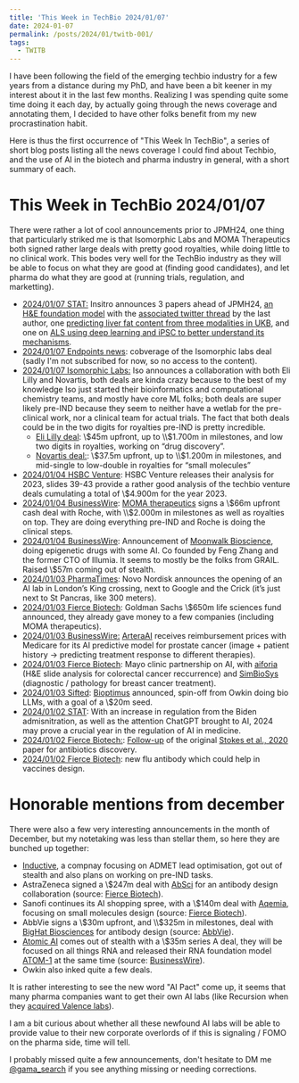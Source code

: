 ```yaml
---
title: 'This Week in TechBio 2024/01/07'
date: 2024-01-07
permalink: /posts/2024/01/twitb-001/
tags:
  - TWITB
---
```


I have been following the field of the emerging techbio industry for a few years from
a distance during my PhD, and have been a bit keener in my interest about it in the last few
months. Realizing I was spending quite some time doing it each day, by actually going through
the news coverage and annotating them, I decided to have other folks benefit from my new
procrastination habit.

Here is thus the first occurrence of "This Week In TechBio", a series of short blog posts
listing all the news coverage I could find about Techbio, and the use of AI in the biotech
and pharma industry in general, with a short summary of each.

# This Week in TechBio 2024/01/07

There were rather a lot of cool announcements prior to JPMH24, one thing that particularly striked
me is that Isomorphic Labs and MOMA Therapeutics both signed rather large deals with pretty good
royalties, while doing little to no clinical work. This bodes very well for the TechBio industry
as they will be able to focus on what they are good at (finding good candidates), and let pharma
do what they are good at (running trials, regulation, and marketting).

- [2024/01/07 STAT:](https://www.statnews.com/2024/01/07/jpm-2024-insitro-biotech-ai-drug-development-cancer-als-liver-disease/)
Insitro announces 3 papers ahead of JPMH24, [an H&E foundation model](https://www.insitro.com/wp-content/uploads/2024/01/insitro-oncology-biomarker-2024.pdf)
with the [associated twitter thread](https://x.com/chrisprobert/status/1744421618821321031?s=20) by the last author,
one [predicting liver fat content from three modalities in UKB](https://www.insitro.com/wp-content/uploads/2024/01/insitro-lipogenesis-biomaker-2024-1.pdf),
and one on [ALS using deep learning and iPSC to better understand its mechanisms](https://www.biorxiv.org/content/10.1101/2024.01.04.574270v2). 
- [2024/01/07 Endpoints news](https://endpts.com/alphabets-ai-unit-isomorphic-inks-drug-discovery-deals-with-eli-lilly-novartis-for-up-to-3b/):
cobverage of the Isomorphic labs deal (sadly I'm not subscribed for now, so no access to the content).
- [2024/01/07 Isomorphic Labs:](https://www.isomorphiclabs.com/articles/isomorphic-labs-kicks-off-2024-with-two-pharmaceutical-collaborations)
Iso announces a collaboration with both Eli Lilly and Novartis, both deals are kinda crazy because
to the best of my knowledge Iso just started their bioinformatics and computational chemistry teams,
and mostly have core ML folks; both deals are super likely pre-IND because they seem to neither
have a wetlab for the pre-clinical work, nor a clinical team for actual trials. The fact that both
deals could be in the two digits for royalties pre-IND is pretty incredible.
  - [Eli Lilly deal](https://storage.googleapis.com/isomorphiclabs-website-public-artifacts/ISOMORPHIC%20LABS_ELI_LILLY_07_01_24.pdf):
  \\$45m upfront, up to \\$1.700m in milestones, and low two digits in royalties, working on
  “drug discovery”.
  - [Novartis deal:](https://storage.googleapis.com/isomorphiclabs-website-public-artifacts/ISOMORPHIC%20LABS_NOVARTIS_07_01_24.pdf):
  \\$37.5m upfront, up to \\$1.200m in milestones, and mid-single to low-double in royalties for 
  “small molecules”
- [2024/01/04 HSBC Venture](https://www.business.us.hsbc.com/-/media/media/us/pdfs/campaigns/hsbc-healthcare-report-2023-annual-report.pdf?cid=HBUS:MH:5501:S4:CMB:L14:LKN:XTR:0:XEG:13:1223:115:HCReport):
HSBC Venture releases their analysis for 2023, slides 39-43 provide a rather good analysis of the
techbio venture deals cumulating a total of \\$4.900m for the year 2023.
- [2024/01/04 BusinessWire](https://www.businesswire.com/news/home/20240104507368/en/MOMA-Therapeutics-Announces-Five-Year-Discovery-Collaboration-with-Roche-Focused-on-Critical-Cancer-Dependencies):
[MOMA therapeutics](https://momatx.com/) signs a \\$66m upfront cash deal with Roche, with \\$2.000m
in milestones as well as royalties on top. They are doing everything pre-IND and Roche is doing the
clinical steps.
- [2024/01/04 BusinessWire](https://www.businesswire.com/news/home/20240104793936/en/Moonwalk-Biosciences-Launches-with-57-Million-in-Financing-to-Advance-a-New-Class-of-Precision-Epigenetic-Medicines):
Announcement of [Moonwalk Bioscience](https://moonwalk.bio/), doing epigenetic drugs with some AI.
Co founded by Feng Zhang and the former CTO of Illumia. It seems to mostly be the folks from GRAIL.
Raised \\$57m coming out of stealth.
- [2024/01/03 PharmaTimes](https://pharmatimes.com/news/novo-nordisk-to-open-new-ai-hub-in-uk-for-drug-discovery/):
Novo Nordisk announces the opening of an AI lab in London’s King crossing, next to Google and the
Crick (it’s just next to St Pancras, like 300 meters).
- [2024/01/03 Fierce Biotech](https://www.fiercebiotech.com/biotech/attractive-opportunity-investing-goldman-sachs-closes-650m-fund-aimed-biotechs):
Goldman Sachs \\$650m life sciences fund announced, they already gave money to a few companies
(including MOMA therapeutics).
- [2024/01/03 BusinessWire:](https://www.businesswire.com/news/home/20240103190751/en/ArteraAI-Receives-Medicare-Payment-Rate-for-the-ArteraAI-Prostate-Cancer-Test)
[ArteraAI](https://artera.ai/) receives reimbursement prices with Medicare for its AI predictive
model for prostate cancer (image + patient history →  predicting treatment response to different
therapies).
- [2024/01/03 Fierce Biotech](https://www.fiercebiotech.com/medtech/mayo-clinic-lines-ai-collabs-colon-breast-cancer-aiforia-simbiosys):
Mayo clinic partnership on AI, with [aiforia](https://www.aiforia.com/) (H&E slide analysis for
colorectal cancer  reccurrence) and [SimBioSys](https://simbiosys.com/) (diagnostic / pathology for
breast cancer treatment).
- [2024/01/03 Sifted](https://sifted.eu/articles/owkin-bioptimus-llm-biotech): [Bioptimus](https://www.bioptimus.com/)
announced, spin-off from Owkin doing bio LLMs, with a goal of a \\$20m seed.
- [2024/01/02 STAT](https://www.statnews.com/2024/01/02/artificial-intelligence-health-care-regulation-2024/):
With an increase in regulation from the Biden admisnitration, as well as the attention ChatGPT
brought to AI, 2024 may prove a crucial year in the regulation of AI in medicine.
- [2024/01/02 Fierce Biotech:](https://www.fiercebiotech.com/research/explainable-ai-discovers-new-class-antibiotics-stop-mrsa-mice):
[Follow-up](https://www.nature.com/articles/s41586-023-06887-8) of the original [Stokes et al., 2020](https://doi.org/10.1016/j.cell.2020.01.021)
paper for antibiotics discovery.
- [2024/01/02 Fierce Biotech](https://www.fiercebiotech.com/research/newly-identified-flu-antibodies-could-form-basis-better-vaccines):
new flu antibody which could help in vaccines design.

# Honorable mentions from december

There were also a few very interesting announcements in the month of December, but my notetaking was
less than stellar them, so here they are bunched up together:

- [Inductive](https://www.inductive.bio/), a compnay focusing on ADMET lead optimisation, got out
of stealth and also plans on working on pre-IND tasks.
- AstraZeneca signed a \\$247m deal with [AbSci](https://www.absci.com/) for an antibody design
collaboration (source: [Fierce Biotech](https://www.fiercebiotech.com/biotech/astrazeneca-inks-247m-ai-enabled-oncology-antibody-design-pact-joining-abscis-list-pharma)).
- Sanofi continues its AI shopping spree, with a \\$140m deal with [Aqemia](https://www.aqemia.com/),
focusing on small molecules design (source: [Fierce Biotech](https://www.fiercebiotech.com/biotech/sanofi-spins-ai-pact-inking-140m-deal-apply-aqemias-physics-algorithms-drug-discovery)).
- AbbVie signs a \\$30m upfront, and \\$325m in milestones, deal with [BigHat Biosciences](https://www.bighatbio.com/)
for antibody design (source: [AbbVie](https://news.abbvie.com/2023-12-05-AbbVie-and-BigHat-Biosciences-Announce-Research-Collaboration-to-Leverage-Artificial-Intelligence-and-Machine-Learning-to-Discover-Next-Generation-Therapeutic-Antibodies)).
- [Atomic AI](https://atomic.ai/) comes out of stealth with a \\$35m series A deal, they will be
focused on all things RNA and released their RNA foundation model [ATOM-1](https://www.biorxiv.org/content/10.1101/2023.12.13.571579v1)
at the same time (source: [BusinessWire](https://www.businesswire.com/news/home/20230125005256/en/Atomic-AI-Launches-with-35-Million-Series-A-Financing-to-Advance-AI-driven-RNA-Structure-Platform-for-Treating-Undruggable-Diseases)).
- Owkin also inked quite a few deals.

It is rather interesting to see the new word "AI Pact" come up, it seems that many pharma companies
want to get their own AI labs (like Recursion when they [acquired Valence labs](https://ir.recursion.com/news-releases/news-release-details/recursion-launches-valence-labs-icml-commitment-open-science)).

I am a bit curious about whether all these newfound AI labs will be able to provide value to their
new corporate overlords of if this is signaling / FOMO on the pharma side, time will tell.


I probably missed quite a few announcements, don't hesitate to DM me [@gama_search](https://twitter.com/gama_search)
if you see anything missing or needing corrections.
